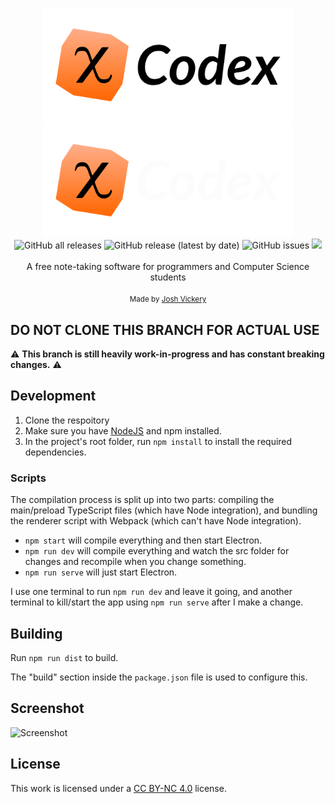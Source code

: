 <p align="center">
	<img src="./assets/img/logo.png#gh-light-mode-only" width="400" />
    <img src="./assets/img/logo-light.png#gh-dark-mode-only" width="400" />
    <br>
	<img alt="GitHub all releases" src="https://img.shields.io/github/downloads/jcv8000/Codex/total?label=Downloads">
	<img alt="GitHub release (latest by date)" src="https://img.shields.io/github/v/release/jcv8000/Codex?label=Release">
	<img alt="GitHub issues" src="https://img.shields.io/github/issues/jcv8000/Codex?label=Issues">
	<a href="https://ko-fi.com/jcv8000"><img src="https://img.shields.io/badge/Ko--Fi-Donate-red"></a><br><br>
	<span>A free note-taking software for programmers and Computer Science students</span><br><br>
	<small>Made by <a href="https://jcv8000.github.io">Josh Vickery</a></small>
</p>

## **DO NOT CLONE THIS BRANCH FOR ACTUAL USE**

⚠️ **This branch is still heavily work-in-progress and has constant breaking changes.** ⚠️

## Development

1. Clone the respoitory
2. Make sure you have [NodeJS](https://nodejs.org/) and npm installed.
3. In the project's root folder, run ``npm install`` to install the required dependencies.

### Scripts

The compilation process is split up into two parts: compiling the main/preload TypeScript files (which have Node integration), and bundling the renderer script with Webpack (which can't have Node integration).

- ``npm start`` will compile everything and then start Electron.
- ``npm run dev`` will compile everything and watch the src folder for changes and recompile when you change something.
- ``npm run serve`` will just start Electron.

I use one terminal to run ``npm run dev`` and leave it going, and another terminal to kill/start the app using ``npm run serve`` after I make a change.

## Building

Run ``npm run dist`` to build.

The "build" section inside the ``package.json`` file is used to configure this.

## Screenshot

![Screenshot](https://codexnotes.com/img/main2.png)

## License

This work is licensed under a [CC BY-NC 4.0](https://creativecommons.org/licenses/by-nc/4.0/) license.
